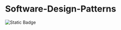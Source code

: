 # Software-Design-Patterns
![Static Badge](https://img.shields.io/badge/creational_design_patterns-red)
